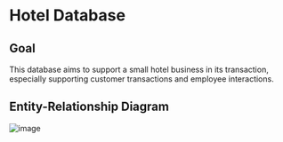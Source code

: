 # Hotel Database

## Goal
This database aims to support a small hotel business in its transaction, especially supporting customer transactions and employee interactions.

## Entity-Relationship Diagram
![image](https://user-images.githubusercontent.com/105399768/225158516-0897cd12-86fb-4efd-bfb7-2f980a9525ab.png)
